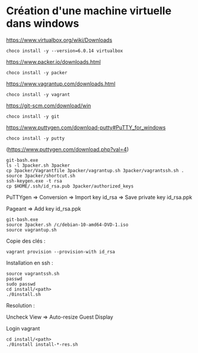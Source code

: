 # Création d'une machine virtuelle dans windows
https://www.virtualbox.org/wiki/Downloads
```
choco install -y --version=6.0.14 virtualbox
```
https://www.packer.io/downloads.html
```
choco install -y packer
```
https://www.vagrantup.com/downloads.html
```
choco install -y vagrant
```
https://git-scm.com/download/win
```
choco install -y git
```
https://www.puttygen.com/download-putty#PuTTY_for_windows
```
choco install -y putty
```
(https://www.puttygen.com/download.php?val=4)
```
git-bash.exe
ls -l 3packer.sh 3packer
cp 3packer/Vagrantfile 3packer/vagrantup.sh 3packer/vagrantssh.sh .
source 3packer/shortcut.sh
ssh-keygen.exe -t rsa
cp $HOME/.ssh/id_rsa.pub 3packer/authorized_keys
```
PuTTYgen => Conversion => Import key id_rsa => Save private key id_rsa.ppk

Pageant => Add key id_rsa.ppk
```
git-bash.exe
source 3packer.sh /c/debian-10-amd64-DVD-1.iso
source vagrantup.sh
```
Copie des clés :
```
vagrant provision --provision-with id_rsa
```
Installation en ssh :
```
source vagrantssh.sh
passwd
sudo passwd
cd install/<path>
./0install.sh
```
Resolution :

Uncheck View => Auto-resize Guest Display

Login vagrant
```
cd install/<path>
./0install install-*-res.sh
```
